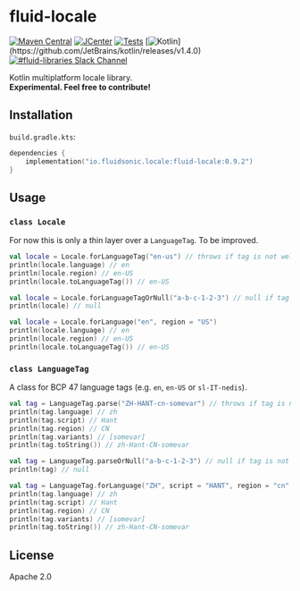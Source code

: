 fluid-locale
============

[![Maven Central](https://img.shields.io/maven-central/v/io.fluidsonic.locale/fluid-locale?label=Maven%20Central)](https://search.maven.org/artifact/io.fluidsonic.locale/fluid-locale)
[![JCenter](https://img.shields.io/bintray/v/fluidsonic/kotlin/locale?label=JCenter)](https://bintray.com/fluidsonic/kotlin/locale)
[![Tests](https://github.com/fluidsonic/fluid-locale/workflows/Tests/badge.svg)](https://github.com/fluidsonic/fluid-locale/actions?workflow=Tests)
[![Kotlin](https://img.shields.io/badge/Kotlin-1.4.0%20(Darwin,%20JVM,%20JS)-blue.svg)](https://github.com/JetBrains/kotlin/releases/v1.4.0)
[![#fluid-libraries Slack Channel](https://img.shields.io/badge/slack-%23fluid--libraries-543951.svg?label=Slack)](https://kotlinlang.slack.com/messages/C7UDFSVT2/)

Kotlin multiplatform locale library.  
**Experimental. Feel free to contribute!**



Installation
------------

`build.gradle.kts`:
```kotlin
dependencies {
    implementation("io.fluidsonic.locale:fluid-locale:0.9.2")
}
```



Usage
-----

### `class Locale`

For now this is only a thin layer over a `LanguageTag`. To be improved.

```kotlin
val locale = Locale.forLanguageTag("en-us") // throws if tag is not well-formed
println(locale.language) // en
println(locale.region) // en-US
println(locale.toLanguageTag()) // en-US
```

```kotlin
val locale = Locale.forLanguageTagOrNull("a-b-c-1-2-3") // null if tag is not well-formed
println(locale) // null
```

```kotlin
val locale = Locale.forLanguage("en", region = "US")
println(locale.language) // en
println(locale.region) // en-US
println(locale.toLanguageTag()) // en-US
```

### `class LanguageTag`

A class for BCP 47 language tags (e.g. `en`, `en-US` or `sl-IT-nedis`).

```kotlin
val tag = LanguageTag.parse("ZH-HANT-cn-somevar") // throws if tag is not well-formed
println(tag.language) // zh
println(tag.script) // Hant
println(tag.region) // CN
println(tag.variants) // [somevar]
println(tag.toString()) // zh-Hant-CN-somevar
```

```kotlin
val tag = LanguageTag.parseOrNull("a-b-c-1-2-3") // null if tag is not well-formed
println(tag) // null
```

```kotlin
val tag = LanguageTag.forLanguage("ZH", script = "HANT", region = "cn", variants = listOf("somevar"))
println(tag.language) // zh
println(tag.script) // Hant
println(tag.region) // CN
println(tag.variants) // [somevar]
println(tag.toString()) // zh-Hant-CN-somevar
```



License
-------

Apache 2.0
